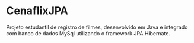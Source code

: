 # CenaflixJPA
 Projeto estudantil de registro de filmes, desenvolvido em Java e integrado com banco de dados MySql utilizando o framework JPA Hibernate.
